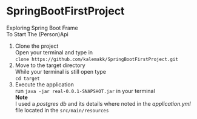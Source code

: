 # SpringBootFirstProject
Exploring Spring Boot Frame 
<br>
To Start The (Person)Api<br>
1. Clone the project<br>
    Open your terminal and type in<br>`clone https://github.com/kalemakk/SpringBootFirstProject.git`
2. Move to the target directory<br>
    While your terminal is still open type<br>
    `cd target`
3. Execute the application<br>
    run `java -jar real-0.0.1-SNAPSHOT.jar` in your terminal<br>
**Note**<br>
    I used a _postgres db_ and its details where noted in the _application.yml_ file located in the `src/main/resources` 